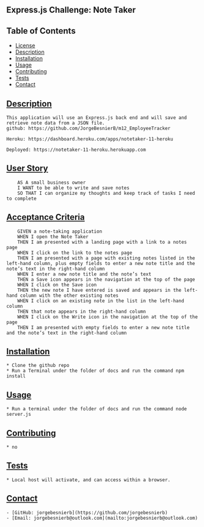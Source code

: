 
  ## Express.js Challenge: Note Taker

   

  ## Table of Contents
  * [License](#license)
  * [Description](#description)
  * [Installation](#installation)
  * [Usage](#usage)
  * [Contributing](#contributing)
  * [Tests](#tests)
  * [Contact](#contact)
  
   

  ## [Description](#table-of-contents)
    This application will use an Express.js back end and will save and retrieve note data from a JSON file.
    github: https://github.com/JorgeBesnierB/m12_EmployeeTracker 

    Heroku: https://dashboard.heroku.com/apps/notetaker-11-heroku 

    Deployed: https://notetaker-11-heroku.herokuapp.com
  ## [User Story](#table-of-contents)
        AS A small business owner
        I WANT to be able to write and save notes
        SO THAT I can organize my thoughts and keep track of tasks I need to complete
  ## [Acceptance Criteria](#table-of-contents)
        GIVEN a note-taking application
        WHEN I open the Note Taker
        THEN I am presented with a landing page with a link to a notes page
        WHEN I click on the link to the notes page
        THEN I am presented with a page with existing notes listed in the left-hand column, plus empty fields to enter a new note title and the note’s text in the right-hand column
        WHEN I enter a new note title and the note’s text
        THEN a Save icon appears in the navigation at the top of the page
        WHEN I click on the Save icon
        THEN the new note I have entered is saved and appears in the left-hand column with the other existing notes
        WHEN I click on an existing note in the list in the left-hand column
        THEN that note appears in the right-hand column
        WHEN I click on the Write icon in the navigation at the top of the page
        THEN I am presented with empty fields to enter a new note title and the note’s text in the right-hand column
  ## [Installation](#table-of-contents)
    * Clone the github repo
    * Run a Terminal under the folder of docs and run the command npm install

  ## [Usage](#table-of-contents)
    * Run a terminal under the folder of docs and run the command node server.js

  ## [Contributing](#table-of-contents)
    * no

  ## [Tests](#table-of-contents)
    * Local host will activate, and can access within a browser.
  
  ## [Contact](#table-of-contents)
    - [GitHub: jorgebesnierb](https://github.com/jorgebesnierb)
    - [Email: jorgebesnierb@outlook.com](mailto:jorgebesnierb@outlook.com)

